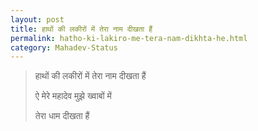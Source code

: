 ```yaml
---
layout: post
title: हाथों की लकीरों में तेरा नाम दीखता हैं 
permalink: hatho-ki-lakiro-me-tera-nam-dikhta-he.html
category: Mahadev-Status
---
```

> हाथों की लकीरों में तेरा नाम दीखता हैं 
> 
> ऐ मेरे महादेव मुझे ख्वाबों में 
> 
> तेरा धाम दीखता हैं 
